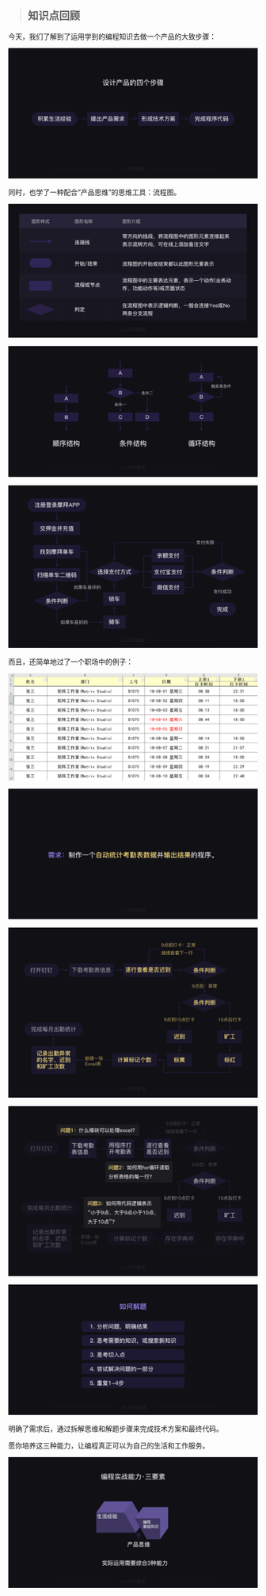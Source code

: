 > ## 知识点回顾

今天，我们了解到了运用学到的编程知识去做一个产品的大致步骤：

![](notes/L-180_画板1副本34-2019117163435.png)

同时，也学了一种配合“产品思维”的思维工具：流程图。

![](notes/L-18_画板1副本21-2019116192610.png)

![](notes/L-18_画板1副本6-201911619946.png)

![](notes/L-18_画板1副本20-2019116192555.png)

而且，还简单地过了一个职场中的例子：

![](notes/L-18_画板1副本28-201912416211.png)

![](notes/L-18_画板1副本29-2019116193740.png)

![](notes/L-18_画板1副本31-2019116194419.png)

![](notes/L-18_画板1副本33-2019116194511.png)

![](notes/L-18-32-2019116193658.png)

明确了需求后，通过拆解思维和解题步骤来完成技术方案和最终代码。

愿你培养这三种能力，让编程真正可以为自己的生活和工作服务。

![](notes/L-18-13-201911619722.png)
